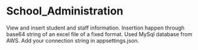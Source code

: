 # School_Administration
View and insert student and staff information. Insertion happen through base64 string of an excel file of a fixed format.
Used MySql database from AWS.
Add your connection string in appsettings.json.

